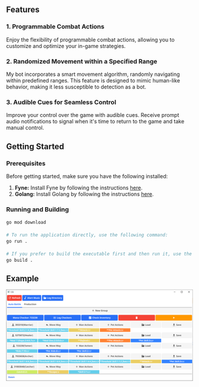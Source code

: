 ## Features  
### 1. Programmable Combat Actions 
Enjoy the flexibility of programmable combat actions, allowing you to customize and optimize your in-game strategies. 
### 2. Randomized Movement within a Specified Range 
My bot incorporates a smart movement algorithm, randomly navigating within predefined ranges. This feature is designed to mimic human-like behavior, making it less susceptible to detection as a bot.
### 3. Audible Cues for Seamless Control 
Improve your control over the game with audible cues. Receive prompt audio notifications to signal when it's time to return to the game and take manual control.

## Getting Started
### Prerequisites
Before getting started, make sure you have the following installed: 
1.  **Fyne:** Install Fyne by following the instructions [here](https://developer.fyne.io/started/). 
2.  **Golang:** Install Golang by following the instructions [here](https://go.dev/doc/install). 
### Running and Building
```bash
go mod download

# To run the application directly, use the following command:
go run .

# If you prefer to build the executable first and then run it, use the following commands:
go build . 
```

## Example

![alt text](https://github.com/g70245/cg/blob/main/example.png?raw=true)
